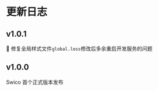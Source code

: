 

# 更新日志


[//]: # (- :lipstick: 优化)
[//]: # (- :new: 新增)
[//]: # (- :wrench: 修复)
[//]: # (:wastebasket:废弃/删除)
[//]: # (:hammer_and_wrench:重构)

## v1.0.1

:wrench: 修复全局样式文件`global.less`修改后多余重启开发服务的问题

## v1.0.0

Swico 首个正式版本发布
